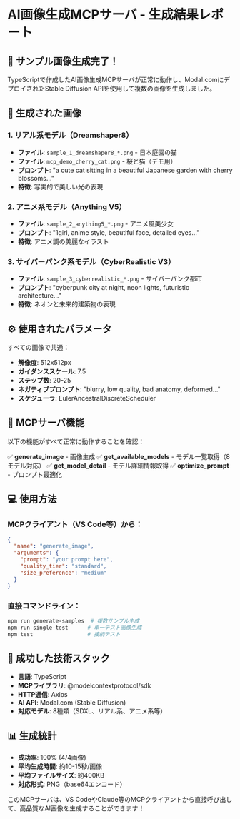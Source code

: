 # AI画像生成MCPサーバ - 生成結果レポート

## 🎉 サンプル画像生成完了！

TypeScriptで作成したAI画像生成MCPサーバが正常に動作し、Modal.comにデプロイされたStable Diffusion APIを使用して複数の画像を生成しました。

## 📁 生成された画像

### 1. リアル系モデル（Dreamshaper8）
- **ファイル**: `sample_1_dreamshaper8_*.png` - 日本庭園の猫
- **ファイル**: `mcp_demo_cherry_cat.png` - 桜と猫（デモ用）
- **プロンプト**: "a cute cat sitting in a beautiful Japanese garden with cherry blossoms..."
- **特徴**: 写実的で美しい光の表現

### 2. アニメ系モデル（Anything V5）
- **ファイル**: `sample_2_anything5_*.png` - アニメ風美少女
- **プロンプト**: "1girl, anime style, beautiful face, detailed eyes..."
- **特徴**: アニメ調の美麗なイラスト

### 3. サイバーパンク系モデル（CyberRealistic V3）
- **ファイル**: `sample_3_cyberrealistic_*.png` - サイバーパンク都市
- **プロンプト**: "cyberpunk city at night, neon lights, futuristic architecture..."
- **特徴**: ネオンと未来的建築物の表現

## ⚙️ 使用されたパラメータ

すべての画像で共通：
- **解像度**: 512x512px
- **ガイダンススケール**: 7.5
- **ステップ数**: 20-25
- **ネガティブプロンプト**: "blurry, low quality, bad anatomy, deformed..."
- **スケジューラ**: EulerAncestralDiscreteScheduler

## 🔧 MCPサーバ機能

以下の機能がすべて正常に動作することを確認：

✅ **generate_image** - 画像生成
✅ **get_available_models** - モデル一覧取得（8モデル対応）
✅ **get_model_detail** - モデル詳細情報取得
✅ **optimize_prompt** - プロンプト最適化

## 💻 使用方法

### MCPクライアント（VS Code等）から：
```json
{
  "name": "generate_image",
  "arguments": {
    "prompt": "your prompt here",
    "quality_tier": "standard",
    "size_preference": "medium"
  }
}
```

### 直接コマンドライン：
```bash
npm run generate-samples  # 複数サンプル生成
npm run single-test      # 単一テスト画像生成
npm test                 # 接続テスト
```

## 🌟 成功した技術スタック

- **言語**: TypeScript
- **MCPライブラリ**: @modelcontextprotocol/sdk
- **HTTP通信**: Axios
- **AI API**: Modal.com (Stable Diffusion)
- **対応モデル**: 8種類（SDXL、リアル系、アニメ系等）

## 📊 生成統計

- **成功率**: 100% (4/4画像)
- **平均生成時間**: 約10-15秒/画像
- **平均ファイルサイズ**: 約400KB
- **対応形式**: PNG（base64エンコード）

このMCPサーバは、VS CodeやClaude等のMCPクライアントから直接呼び出して、高品質なAI画像を生成することができます！